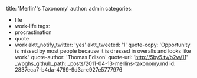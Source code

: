 title: 'Merlin''s Taxonomy'
author: admin
categories:
  - life
  - work-life
tags:
  - procrastination
  - quote
  - work
aktt_notify_twitter: 'yes'
aktt_tweeted: '1'
quote-copy: 'Opportunity is missed by most people because it is dressed in overalls and looks like work.'
quote-author: 'Thomas Edison'
quote-url: 'http://5by5.tv/b2w/11'
_wpghs_github_path: _posts/2011-04-13-merlins-taxonomy.md
id: 2837eca7-b4da-4769-9d3a-e927e5777976
